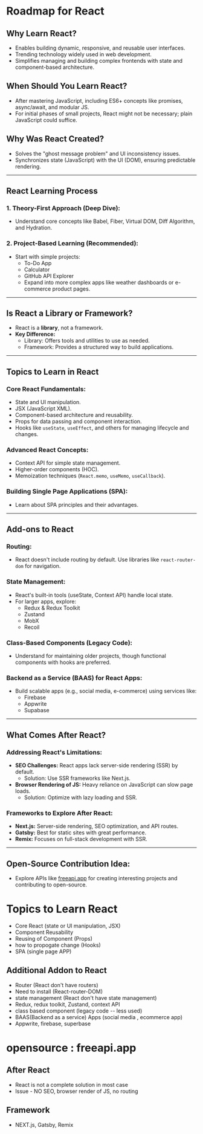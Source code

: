 # Roadmap for React

## Why Learn React?
- Enables building dynamic, responsive, and reusable user interfaces.
- Trending technology widely used in web development.
- Simplifies managing and building complex frontends with state and component-based architecture.

## When Should You Learn React?
- After mastering JavaScript, including ES6+ concepts like promises, async/await, and modular JS.
- For initial phases of small projects, React might not be necessary; plain JavaScript could suffice.

## Why Was React Created?
- Solves the "ghost message problem" and UI inconsistency issues.
- Synchronizes state (JavaScript) with the UI (DOM), ensuring predictable rendering.

---

## React Learning Process

### 1. Theory-First Approach (Deep Dive):
- Understand core concepts like Babel, Fiber, Virtual DOM, Diff Algorithm, and Hydration.

### 2. Project-Based Learning (Recommended):
- Start with simple projects:
  - To-Do App
  - Calculator
  - GitHub API Explorer
  - Expand into more complex apps like weather dashboards or e-commerce product pages.

---

## Is React a Library or Framework?
- React is a **library**, not a framework.
- **Key Difference:**
  - Library: Offers tools and utilities to use as needed.
  - Framework: Provides a structured way to build applications.

---

## Topics to Learn in React

### Core React Fundamentals:
- State and UI manipulation.
- JSX (JavaScript XML).
- Component-based architecture and reusability.
- Props for data passing and component interaction.
- Hooks like `useState`, `useEffect`, and others for managing lifecycle and changes.

### Advanced React Concepts:
- Context API for simple state management.
- Higher-order components (HOC).
- Memoization techniques (`React.memo`, `useMemo`, `useCallback`).

### Building Single Page Applications (SPA):
- Learn about SPA principles and their advantages.

---

## Add-ons to React

### Routing:
- React doesn't include routing by default. Use libraries like `react-router-dom` for navigation.

### State Management:
- React's built-in tools (useState, Context API) handle local state.
- For larger apps, explore:
  - Redux & Redux Toolkit
  - Zustand
  - MobX
  - Recoil

### Class-Based Components (Legacy Code):
- Understand for maintaining older projects, though functional components with hooks are preferred.

### Backend as a Service (BAAS) for React Apps:
- Build scalable apps (e.g., social media, e-commerce) using services like:
  - Firebase
  - Appwrite
  - Supabase

---

## What Comes After React?

### Addressing React's Limitations:
- **SEO Challenges:**
  React apps lack server-side rendering (SSR) by default.
  - Solution: Use SSR frameworks like Next.js.
- **Browser Rendering of JS:**
  Heavy reliance on JavaScript can slow page loads.
  - Solution: Optimize with lazy loading and SSR.

### Frameworks to Explore After React:
- **Next.js:** Server-side rendering, SEO optimization, and API routes.
- **Gatsby:** Best for static sites with great performance.
- **Remix:** Focuses on full-stack development with SSR.

---

## Open-Source Contribution Idea:
- Explore APIs like [freeapi.app](https://freeapi.app) for creating interesting projects and contributing to open-source.





# Topics to Learn React

- Core React (state or UI manipulation, JSX)
- Component Reusability
- Reusing of Component (Props)
- how to propogate change (Hooks)
- SPA (single page APP)

## Additional Addon to React

- Router (React don't have routers)
- Need to install (React-router-DOM)
- state management (React don't have state management)
- Redux, redux toolkit, Zustand, context API
- class based component (legacy code -- less used)
- BAAS(Backend as a service) Apps (social media , ecommerce app)
- Appwrite, firebase, superbase

# opensource : freeapi.app

## After React
- React is not a complete solution in most case
- Issue - NO SEO, browser render of JS, no routing

## Framework
- NEXT.js, Gatsby, Remix

